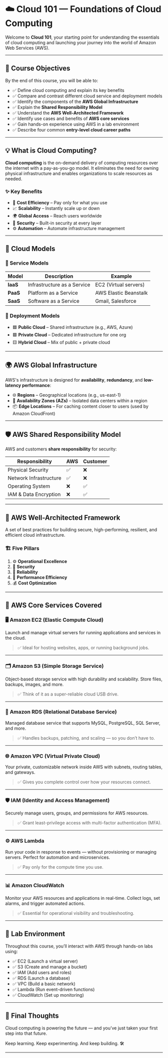 # ☁️ Cloud 101 — Foundations of Cloud Computing

Welcome to **Cloud 101**, your starting point for understanding the essentials of cloud computing and launching your journey into the world of Amazon Web Services (AWS).

---

## 🎯 Course Objectives

By the end of this course, you will be able to:

- ✅ Define cloud computing and explain its key benefits
- ✅ Compare and contrast different cloud service and deployment models
- ✅ Identify the components of the **AWS Global Infrastructure**
- ✅ Explain the **Shared Responsibility Model**
- ✅ Understand the **AWS Well-Architected Framework**
- ✅ Identify use cases and benefits of **AWS core services**
- ✅ Gain hands-on experience using AWS in a lab environment
- ✅ Describe four common **entry-level cloud career paths**

---

## 💡 What is Cloud Computing?

**Cloud computing** is the on-demand delivery of computing resources over the internet with a pay-as-you-go model. It eliminates the need for owning physical infrastructure and enables organizations to scale resources as needed.

### ✨ Key Benefits

- 💸 **Cost Efficiency** – Pay only for what you use
- 📈 **Scalability** – Instantly scale up or down
- 🌍 **Global Access** – Reach users worldwide
- 🔐 **Security** – Built-in security at every layer
- ⚙️ **Automation** – Automate infrastructure management

---

## 🧱 Cloud Models

### 🔹 Service Models

| Model | Description | Example |
|-------|-------------|---------|
| **IaaS** | Infrastructure as a Service | EC2 (Virtual servers) |
| **PaaS** | Platform as a Service | AWS Elastic Beanstalk |
| **SaaS** | Software as a Service | Gmail, Salesforce |

### 🔹 Deployment Models

- 🟦 **Public Cloud** – Shared infrastructure (e.g., AWS, Azure)
- 🟩 **Private Cloud** – Dedicated infrastructure for one org
- 🟨 **Hybrid Cloud** – Mix of public + private cloud

---

## 🌍 AWS Global Infrastructure

AWS's infrastructure is designed for **availability**, **redundancy**, and **low-latency performance**:

- 🌐 **Regions** – Geographical locations (e.g., us-east-1)
- 🏢 **Availability Zones (AZs)** – Isolated data centers within a region
- 📦 **Edge Locations** – For caching content closer to users (used by Amazon CloudFront)

---

## 🛡️ AWS Shared Responsibility Model

AWS and customers **share responsibility** for security:

| Responsibility | AWS | Customer |
|----------------|-----|----------|
| Physical Security | ✅ | ❌ |
| Network Infrastructure | ✅ | ❌ |
| Operating System | ❌ | ✅ |
| IAM & Data Encryption | ❌ | ✅ |

---

## 🧱 AWS Well-Architected Framework

A set of best practices for building secure, high-performing, resilient, and efficient cloud infrastructure.

### 🏗️ Five Pillars

1. ⚙️ **Operational Excellence**
2. 🔐 **Security**
3. 🔁 **Reliability**
4. 🚀 **Performance Efficiency**
5. 💰 **Cost Optimization**

---

## 🚀 AWS Core Services Covered

### 🖥️ **Amazon EC2** (Elastic Compute Cloud)
Launch and manage virtual servers for running applications and services in the cloud.

> ✅ Ideal for hosting websites, apps, or running background jobs.

---

### 🗂️ **Amazon S3** (Simple Storage Service)
Object-based storage service with high durability and scalability. Store files, backups, images, and more.

> ✅ Think of it as a super-reliable cloud USB drive.

---

### 🧮 **Amazon RDS** (Relational Database Service)
Managed database service that supports MySQL, PostgreSQL, SQL Server, and more.

> ✅ Handles backups, patching, and scaling — so you don’t have to.

---

### 🌐 **Amazon VPC** (Virtual Private Cloud)
Your private, customizable network inside AWS with subnets, routing tables, and gateways.

> ✅ Gives you complete control over how your resources connect.

---

### 🛡️ **IAM** (Identity and Access Management)
Securely manage users, groups, and permissions for AWS resources.

> ✅ Grant least-privilege access with multi-factor authentication (MFA).

---

### ⚙️ **AWS Lambda**
Run your code in response to events — without provisioning or managing servers. Perfect for automation and microservices.

> ✅ Pay only for the compute time you use.

---

### 📊 **Amazon CloudWatch**
Monitor your AWS resources and applications in real-time. Collect logs, set alarms, and trigger automated actions.

> ✅ Essential for operational visibility and troubleshooting.

---

## 🧪 Lab Environment

Throughout this course, you’ll interact with AWS through hands-on labs using:

- ✅ EC2 (Launch a virtual server)
- ✅ S3 (Create and manage a bucket)
- ✅ IAM (Add users and roles)
- ✅ RDS (Launch a database)
- ✅ VPC (Build a basic network)
- ✅ Lambda (Run event-driven functions)
- ✅ CloudWatch (Set up monitoring)

---


## 👋 Final Thoughts

Cloud computing is powering the future — and you’ve just taken your first step into that future.

Keep learning. Keep experimenting. And keep building. 🛠️

---

